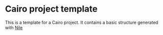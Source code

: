 # Cairo project template

This is a template for a Cairo project. It contains a basic structure generated with [Nile](https://github.com/OpenZeppelin/nile)
